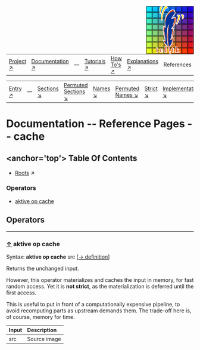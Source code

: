 <img src='../assets/aktive-logo-128.png' style='float:right;'>

||||||||
|---|---|---|---|---|---|---|
|[Project ↗](../../README.md)|[Documentation ↗](../index.md)|&mdash;|[Tutorials ↗](../tutorials.md)|[How To's ↗](../howtos.md)|[Explanations ↗](../explanations.md)|References|

|||||||||
|---|---|---|---|---|---|---|---|
|[Entry ↗](index.md)|&mdash;|[Sections ↘](bysection.md)|[Permuted Sections ↘](bypsection.md)|[Names ↘](byname.md)|[Permuted Names ↘](bypname.md)|[Strict ↘](strict.md)|[Implementations ↘](bylang.md)|

# Documentation -- Reference Pages -- cache

## <anchor='top'> Table Of Contents

  - [Roots](bysection.md) ↗


### Operators

 - [aktive op cache](#op_cache)

## Operators

---
### [↑](#top) <a name='op_cache'></a> aktive op cache

Syntax: __aktive op cache__ src [[→ definition](/file?ci=trunk&ln=8&name=etc/transformer/cache.tcl)]

Returns the unchanged input.

However, this operator materializes and caches the input in memory, for fast random access. Yet it is __not strict__, as the materialization is deferred until the first access.

This is useful to put in front of a computationally expensive pipeline, to avoid recomputing parts as upstream demands them. The trade-off here is, of course, memory for time.

|Input|Description|
|:---|:---|
|src|Source image|

